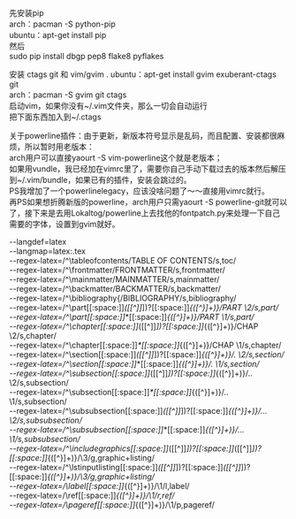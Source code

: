先安装pip   
arch：pacman -S python-pip   
ubuntu：apt-get install pip    
然后   
sudo pip install dbgp pep8 flake8 pyflakes    

安装 ctags git 和 vim/gvim .
ubuntu：apt-get install gvim exuberant-ctags git   
arch：pacman -S gvim git ctags   
启动vim，如果你没有~/.vim文件夹，那么一切会自动运行   
把下面东西加入到~/.ctags   

关于powerline插件：由于更新，新版本符号显示是乱码，而且配置、安装都很麻烦，所以暂时用老版本：   
arch用户可以直接yaourt -S vim-powerline这个就是老版本；   
如果用vundle，我已经加在vimrc里了，需要你自己手动下载过去的版本然后解压到~/.vim/bundle，如果已有的插件，安装会跳过的。   
PS我增加了一个powerlinelegacy，应该没啥问题了～～直接用vimrc就行。   
再PS如果想折腾新版的powerline，arch用户只需yaourt -S powerline-git就可以了，接下来是去用Lokaltog/powerline上去找他的fontpatch.py来处理一下自己需要的字体，设置到gvim就好。   

--langdef=latex   
--langmap=latex:.tex   
--regex-latex=/^\\tableofcontents/TABLE OF CONTENTS/s,toc/   
--regex-latex=/^\\frontmatter/FRONTMATTER/s,frontmatter/   
--regex-latex=/^\\mainmatter/MAINMATTER/s,mainmatter/   
--regex-latex=/^\\backmatter/BACKMATTER/s,backmatter/   
--regex-latex=/^\\bibliography\{/BIBLIOGRAPHY/s,bibliography/   
--regex-latex=/^\\part[[:space:]]*(\[[^]]*\])?[[:space:]]*\{([^}]+)\}/PART \2/s,part/   
--regex-latex=/^\\part[[:space:]]*\*[[:space:]]*\{([^}]+)\}/PART \1/s,part/   
--regex-latex=/^\\chapter[[:space:]]*(\[[^]]*\])?[[:space:]]*\{([^}]+)\}/CHAP \2/s,chapter/   
--regex-latex=/^\\chapter[[:space:]]*\*[[:space:]]*\{([^}]+)\}/CHAP \1/s,chapter/   
--regex-latex=/^\\section[[:space:]]*(\[[^]]*\])?[[:space:]]*\{([^}]+)\}/\. \2/s,section/   
--regex-latex=/^\\section[[:space:]]*\*[[:space:]]*\{([^}]+)\}/\. \1/s,section/   
--regex-latex=/^\\subsection[[:space:]]*(\[[^]]*\])?[[:space:]]*\{([^}]+)\}/\.\. \2/s,subsection/   
--regex-latex=/^\\subsection[[:space:]]*\*[[:space:]]*\{([^}]+)\}/\.\. \1/s,subsection/   
--regex-latex=/^\\subsubsection[[:space:]]*(\[[^]]*\])?[[:space:]]*\{([^}]+)\}/\.\.\. \2/s,subsubsection/   
--regex-latex=/^\\subsubsection[[:space:]]*\*[[:space:]]*\{([^}]+)\}/\.\.\. \1/s,subsubsection/   
--regex-latex=/^\\includegraphics[[:space:]]*(\[[^]]*\])?[[:space:]]*(\[[^]]*\])?[[:space:]]*\{([^}]+)\}/\3/g,graphic+listing/   
--regex-latex=/^\\lstinputlisting[[:space:]]*(\[[^]]*\])?[[:space:]]*(\[[^]]*\])?[[:space:]]*\{([^}]+)\}/\3/g,graphic+listing/   
--regex-latex=/\\label[[:space:]]*\{([^}]+)\}/\1/l,label/   
--regex-latex=/\\ref[[:space:]]*\{([^}]+)\}/\1/r,ref/   
--regex-latex=/\\pageref[[:space:]]*\{([^}]+)\}/\1/p,pageref/
